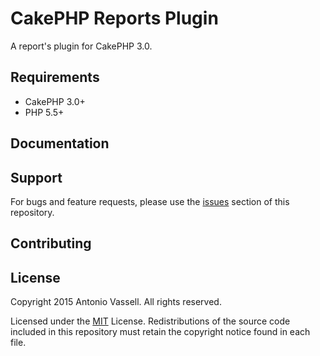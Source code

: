 CakePHP Reports Plugin
========================

A report's plugin for CakePHP 3.0.

Requirements
------------

* CakePHP 3.0+
* PHP 5.5+

Documentation
-------------

Support
-------

For bugs and feature requests, please use the [issues](https://github.com/antoniovassell/CakePHP-Reports/issues) section of this repository.

Contributing
------------


License
-------

Copyright 2015 Antonio Vassell. All rights reserved.

Licensed under the [MIT](http://www.opensource.org/licenses/mit-license.php) License. Redistributions of the source code included in this repository must retain the copyright notice found in each file.
